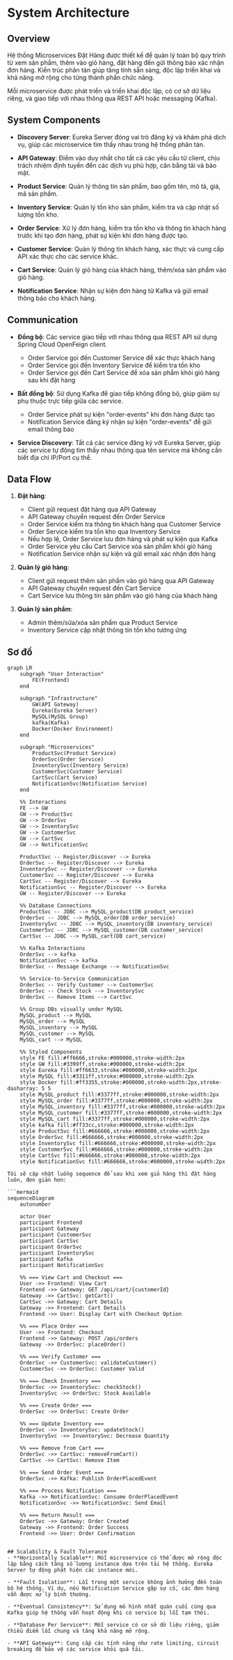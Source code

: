 # System Architecture

## Overview
Hệ thống Microservices Đặt Hàng được thiết kế để quản lý toàn bộ quy trình từ xem sản phẩm, thêm vào giỏ hàng, đặt hàng đến gửi thông báo xác nhận đơn hàng. Kiến trúc phân tán giúp tăng tính sẵn sàng, độc lập triển khai và khả năng mở rộng cho từng thành phần chức năng.

Mỗi microservice được phát triển và triển khai độc lập, có cơ sở dữ liệu riêng, và giao tiếp với nhau thông qua REST API hoặc messaging (Kafka).

## System Components
- **Discovery Server**: Eureka Server đóng vai trò đăng ký và khám phá dịch vụ, giúp các microservice tìm thấy nhau trong hệ thống phân tán.

- **API Gateway**: Điểm vào duy nhất cho tất cả các yêu cầu từ client, chịu trách nhiệm định tuyến đến các dịch vụ phù hợp, cân bằng tải và bảo mật.

- **Product Service**: Quản lý thông tin sản phẩm, bao gồm tên, mô tả, giá, mã sản phẩm.

- **Inventory Service**: Quản lý tồn kho sản phẩm, kiểm tra và cập nhật số lượng tồn kho.

- **Order Service**: Xử lý đơn hàng, kiểm tra tồn kho và thông tin khách hàng trước khi tạo đơn hàng, phát sự kiện khi đơn hàng được tạo.

- **Customer Service**: Quản lý thông tin khách hàng, xác thực và cung cấp API xác thực cho các service khác.

- **Cart Service**: Quản lý giỏ hàng của khách hàng, thêm/xóa sản phẩm vào giỏ hàng.

- **Notification Service**: Nhận sự kiện đơn hàng từ Kafka và gửi email thông báo cho khách hàng.

## Communication
- **Đồng bộ**: Các service giao tiếp với nhau thông qua REST API sử dụng Spring Cloud OpenFeign client.
  - Order Service gọi đến Customer Service để xác thực khách hàng
  - Order Service gọi đến Inventory Service để kiểm tra tồn kho
  - Order Service gọi đến Cart Service để xóa sản phẩm khỏi giỏ hàng sau khi đặt hàng

- **Bất đồng bộ**: Sử dụng Kafka để giao tiếp không đồng bộ, giúp giảm sự phụ thuộc trực tiếp giữa các service.
  - Order Service phát sự kiện "order-events" khi đơn hàng được tạo
  - Notification Service đăng ký nhận sự kiện "order-events" để gửi email thông báo

- **Service Discovery**: Tất cả các service đăng ký với Eureka Server, giúp các service tự động tìm thấy nhau thông qua tên service mà không cần biết địa chỉ IP/Port cụ thể.

## Data Flow
1. **Đặt hàng**:
   - Client gửi request đặt hàng qua API Gateway
   - API Gateway chuyển request đến Order Service
   - Order Service kiểm tra thông tin khách hàng qua Customer Service
   - Order Service kiểm tra tồn kho qua Inventory Service
   - Nếu hợp lệ, Order Service lưu đơn hàng và phát sự kiện qua Kafka
   - Order Service yêu cầu Cart Service xóa sản phẩm khỏi giỏ hàng
   - Notification Service nhận sự kiện và gửi email xác nhận đơn hàng

2. **Quản lý giỏ hàng**:
   - Client gửi request thêm sản phẩm vào giỏ hàng qua API Gateway
   - API Gateway chuyển request đến Cart Service
   - Cart Service lưu thông tin sản phẩm vào giỏ hàng của khách hàng

3. **Quản lý sản phẩm**:
   - Admin thêm/sửa/xóa sản phẩm qua Product Service
   - Inventory Service cập nhật thông tin tồn kho tương ứng

## Sơ đồ

```mermaid
graph LR
    subgraph "User Interaction"
        FE(Frontend)
    end

    subgraph "Infrastructure"
        GW(API Gateway)
        Eureka(Eureka Server)
        MySQL(MySQL Group)
        kafka(Kafka)
        Docker(Docker Environment)
    end

    subgraph "Microservices"
        ProductSvc(Product Service)
        OrderSvc(Order Service)
        InventorySvc(Inventory Service)
        CustomerSvc(Customer Service)
        CartSvc(Cart Service)
        NotificationSvc(Notification Service)
    end

    %% Interactions
    FE --> GW
    GW --> ProductSvc
    GW --> OrderSvc
    GW --> InventorySvc
    GW --> CustomerSvc
    GW --> CartSvc
    GW --> NotificationSvc

    ProductSvc -- Register/Discover --> Eureka
    OrderSvc -- Register/Discover --> Eureka
    InventorySvc -- Register/Discover --> Eureka
    CustomerSvc -- Register/Discover --> Eureka
    CartSvc -- Register/Discover --> Eureka
    NotificationSvc -- Register/Discover --> Eureka
    GW -- Register/Discover --> Eureka

    %% Database Connections
    ProductSvc -- JDBC --> MySQL_product(DB product_service)
    OrderSvc -- JDBC --> MySQL_order(DB order_service)
    InventorySvc -- JDBC --> MySQL_inventory(DB inventory_service)
    CustomerSvc -- JDBC --> MySQL_customer(DB customer_service)
    CartSvc -- JDBC --> MySQL_cart(DB cart_service)
    
    %% Kafka Interactions
    OrderSvc --> kafka
    NotificationSvc --> kafka
    OrderSvc -- Message Exchange --> NotificationSvc

    %% Service-to-Service Communication
    OrderSvc -- Verify Customer --> CustomerSvc
    OrderSvc -- Check Stock --> InventorySvc
    OrderSvc -- Remove Items --> CartSvc

    %% Group DBs visually under MySQL
    MySQL_product --> MySQL
    MySQL_order --> MySQL
    MySQL_inventory --> MySQL
    MySQL_customer --> MySQL
    MySQL_cart --> MySQL

    %% Styled Components
    style FE fill:#ff6666,stroke:#000000,stroke-width:2px
    style GW fill:#3399ff,stroke:#000000,stroke-width:2px
    style Eureka fill:#ff6633,stroke:#000000,stroke-width:2px
    style MySQL fill:#3311ff,stroke:#000000,stroke-width:2px
    style Docker fill:#ff3355,stroke:#000000,stroke-width:2px,stroke-dasharray: 5 5
    style MySQL_product fill:#3377ff,stroke:#000000,stroke-width:2px
    style MySQL_order fill:#3377ff,stroke:#000000,stroke-width:2px
    style MySQL_inventory fill:#3377ff,stroke:#000000,stroke-width:2px
    style MySQL_customer fill:#3377ff,stroke:#000000,stroke-width:2px
    style MySQL_cart fill:#3377ff,stroke:#000000,stroke-width:2px
    style kafka fill:#ff33cc,stroke:#000000,stroke-width:2px
    style ProductSvc fill:#666666,stroke:#000000,stroke-width:2px
    style OrderSvc fill:#666666,stroke:#000000,stroke-width:2px
    style InventorySvc fill:#666666,stroke:#000000,stroke-width:2px
    style CustomerSvc fill:#666666,stroke:#000000,stroke-width:2px
    style CartSvc fill:#666666,stroke:#000000,stroke-width:2px
    style NotificationSvc fill:#666666,stroke:#000000,stroke-width:2px
```

```mermaid
Tôi sẽ cập nhật luồng sequence để sau khi xem giỏ hàng thì đặt hàng luôn, đơn giản hơn:

```mermaid
sequenceDiagram
    autonumber

    actor User
    participant Frontend
    participant Gateway
    participant CustomerSvc
    participant CartSvc
    participant OrderSvc
    participant InventorySvc
    participant Kafka
    participant NotificationSvc

    %% === View Cart and Checkout ===
    User ->> Frontend: View Cart
    Frontend ->> Gateway: GET /api/cart/{customerId}
    Gateway ->> CartSvc: getCart()
    CartSvc ->> Gateway: Cart Details
    Gateway ->> Frontend: Cart Details
    Frontend ->> User: Display Cart with Checkout Option

    %% === Place Order ===
    User ->> Frontend: Checkout
    Frontend ->> Gateway: POST /api/orders
    Gateway ->> OrderSvc: placeOrder()
    
    %% === Verify Customer ===
    OrderSvc ->> CustomerSvc: validateCustomer()
    CustomerSvc ->> OrderSvc: Customer Valid
    
    %% === Check Inventory ===
    OrderSvc ->> InventorySvc: checkStock()
    InventorySvc ->> OrderSvc: Stock Available
    
    %% === Create Order ===
    OrderSvc ->> OrderSvc: Create Order
    
    %% === Update Inventory ===
    OrderSvc ->> InventorySvc: updateStock()
    InventorySvc ->> InventorySvc: Decrease Quantity
    
    %% === Remove from Cart ===
    OrderSvc ->> CartSvc: removeFromCart()
    CartSvc ->> CartSvc: Remove Item
    
    %% === Send Order Event ===
    OrderSvc ->> Kafka: Publish OrderPlacedEvent
    
    %% === Process Notification ===
    Kafka ->> NotificationSvc: Consume OrderPlacedEvent
    NotificationSvc ->> NotificationSvc: Send Email
    
    %% === Return Result ===
    OrderSvc ->> Gateway: Order Created
    Gateway ->> Frontend: Order Success
    Frontend ->> User: Order Confirmation
```

```

## Scalability & Fault Tolerance
- **Horizontally Scalable**: Mỗi microservice có thể được mở rộng độc lập bằng cách tăng số lượng instance dựa trên tải hệ thống. Eureka Server tự động phát hiện các instance mới.

- **Fault Isolation**: Lỗi trong một service không ảnh hưởng đến toàn bộ hệ thống. Ví dụ, nếu Notification Service gặp sự cố, các đơn hàng vẫn được xử lý bình thường.

- **Eventual Consistency**: Sử dụng mô hình nhất quán cuối cùng qua Kafka giúp hệ thống vẫn hoạt động khi có service bị lỗi tạm thời.

- **Database Per Service**: Mỗi service có cơ sở dữ liệu riêng, giảm thiểu điểm lỗi chung và tăng khả năng mở rộng.

- **API Gateway**: Cung cấp các tính năng như rate limiting, circuit breaking để bảo vệ các service khỏi quá tải.
